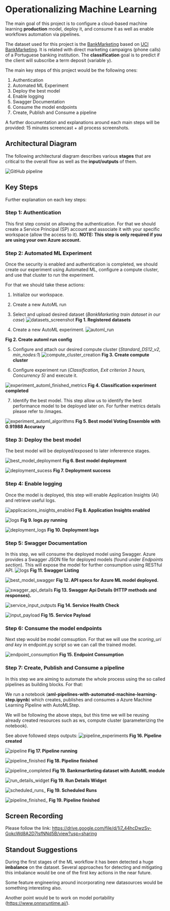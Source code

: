 

# Operationalizing Machine Learning 

The main goal of this project is to configure a cloud-based machine learning **production** model, deploy it, and consume it as well as enable workflows automation via pipelines.

The dataset used for this project is the [BankMarketing](https://automlsamplenotebookdata.blob.core.windows.net/automl-sample-notebook-data/bankmarketing_train.csv) based on [UCI BankMarketing](https://archive.ics.uci.edu/ml/datasets/bank+marketing).  It is related with direct marketing campaigns (phone calls) of a Portuguese banking institution. The **classification** goal is to predict if the client will subscribe a term deposit (variable y).

The main key steps of this project would be the following ones:

1. Authentication
2. Automated ML Experiment
3. Deploy the best model
4. Enable logging
5. Swagger Documentation
6. Consume the model endpoints
7. Create, Publish and Consume a pipeline

A further documentation and explanations around each main steps will be provided: 15 minutes screencast + all process screenshots.

## Architectural Diagram

The following architectural diagram describes various **stages** that are critical to the overall flow as well as the **input/outputs** of them.

![GitHub pipeline](/starter_files/images/workflow_udacity.png)


## Key Steps

Further explanation on each key steps:
### Step 1: Authentication

This first step consist on allowing the authentication. For that we should create a Service Principal (SP) account and associate it with your specific workspace (allow the access to it). **NOTE: This step is only required if you are using your own Azure account.**

### Step 2: Automated ML Experiment
Once the security is enabled and authentication is completed, we should create our experiment using Automated ML, configure a compute cluster, and use that cluster to run the experiment.

For that we should take these actions:

1. Initialize our workspace.
2. Create a new AutoML run
3. Select and upload desired dataset (*BankMarketing train dataset in our case*)
![datasets_screenshot](/starter_files/images/datasets_screenshot.png)
**Fig 1. Registered datasets** 

4. Create a new AutoML experiment.
![automl_run](/starter_files/images/automlconfig.png)

**Fig 2. Create automl run config** 

5. Configure and attach our desired compute cluster (*Standard_DS12_v2, min_nodes:1*)
![compute_cluster_creation](/starter_files/images/autml.png)
**Fig 3. Create compute cluster** 

6. Configure experiment run (*Classification, Exit criterion 3 hours, Concurrency 5)* and execute it.

![experiment_automl_finished_metrics](/starter_files/images/experiment_automl_finished_metrics.png)
**Fig 4. Classification experiment completed** 

7. Identify the best model.
This step allow us to identify the best performance model to be deployed later on. For further metrics details please refer to /images.

![experiment_automl_algorithms](/starter_files/images/experiment_automl_algorithms.png)
**Fig 5. Best model Voting Ensemble with 0.91988 Accuracy** 




### Step 3: Deploy the best model
The best model will be deployed/exposed to later infererence stages.

![best_model_deployment](/starter_files/images/best_model_deployment.png)
**Fig 6. Best model deployment** 

![deployment_sucess](/starter_files/images/deployment_sucess.png)
**Fig 7. Deployment success** 


### Step 4: Enable logging
Once the model is deployed, this step will enable Application Insights (AI) and retrieve useful logs.

![applicacions_insights_enabled](/starter_files/images/applicacions_insights_enabled.png)
**Fig 8. Application Insights enabled** 


![logs](/starter_files/images/logs.png)
**Fig 9. logs.py running** 

![deployment_logs](/starter_files/images/deployment_logs.png)
**Fig 10. Deployment logs** 


### Step 5: Swagger Documentation

In this step, we will consume the deployed model using Swagger. Azure provides a Swagger JSON file for deployed models (found under *Endpoints section*). This will expose the model for further consumption using RESTful API.
![logs](/starter_files/images/swagger_listing.png)
**Fig 11. Swagger Listing**

![best_model_swagger](/starter_files/images/best_model_swagger.png)
**Fig 12. API specs for Azure ML model deployed.**

![swagger_api_details](/starter_files/images/swagger_api_details.png)
**Fig 13. Swagger Api Details (HTTP methods and responses).**

![service_input_outputs](/starter_files/images/service_input_outputs.png)
**Fig 14. Service Health Check**


![input_payload](/starter_files/images/post.png)
**Fig 15. Service Payload**



### Step 6: Consume the model endpoints
Next step would be model comsuption. For that we will use the *scoring_uri and key* in endpoint.py script so we can call the trained model.

![endpoint_consumption](/starter_files/images/endpoint_consumption.png)
**Fig 15. Endpoint Consumption**

### Step 7: Create, Publish and Consume a pipeline

In this step we are aiming to automate the whole process using the so called pipelines as building blocks. For that:

We run a notebook (**aml-pipelines-with-automated-machine-learning-step.ipynb**) which creates, publishes and consumes a Azure Machine Learning Pipeline with AutoMLStep.

We will be following the above steps, but this time we will be reusing already created resources such as ws, compute cluster (parameterizing the notebook). 

See above followed steps outputs:
![pipeline_experiments](/starter_files/images/pipeline_experiments.png)
**Fig 16. Pipeline created**

![pipeline](/starter_files/images/pipeline_running.png)
**Fig 17. Pipeline running**


![pipeline_finished](/starter_files/images/pipeline_finished.png)
**Fig 18. Pipeline finished**


![pipeline_completed](/starter_files/images/pipeline_completed.png)
**Fig 19. Bankmartketing dataset with AutoML module**


![run_details_widget](/starter_files/images/run_details_widget.png)
**Fig 19. Run Details Widget**


![scheduled_runs_](/starter_files/images/scheduled_runs_.png)
**Fig 19. Scheduled Runs**


![pipeline_finished_](/starter_files/images/pipeline_finished_.png)
**Fig 19. Pipeline finished**












## Screen Recording
Please follow the link: https://drive.google.com/file/d/1i7_44hcDwzSv-GokcWd8A2D7lsfNNd5B/view?usp=sharing

## Standout Suggestions
During the first stages of the ML workflow it has been detected a huge **imbalance** on the dataset. Several approaches for detecting and mitigating this imbalance would be one of the first key actions in the near future.

Some feature engineering around incorporating new datasources would be something interesting also.

Another point would be to work on model portability (https://www.onnxruntime.ai/).
